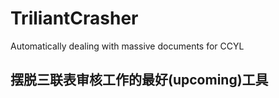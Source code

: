 # TriliantCrasher
Automatically dealing with massive documents for CCYL

摆脱三联表审核工作的最好(upcoming)工具
---------------------------------
